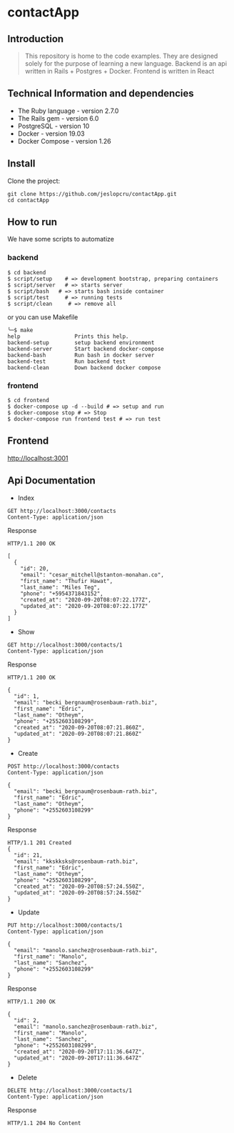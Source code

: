 # contactApp  

## Introduction

> This repository is home to the code examples. They are designed solely for the purpose of learning a new language. 
Backend is an api written in Rails + Postgres + Docker. Frontend is written in React

## Technical Information and dependencies
- The Ruby language - version 2.7.0
- The Rails gem - version 6.0
- PostgreSQL - version 10
- Docker - version 19.03
- Docker Compose - version 1.26

## Install
Clone the project:

``` Shell
git clone https://github.com/jeslopcru/contactApp.git
cd contactApp
```

## How to run 
We have some scripts to automatize 
### backend 
```shell script
$ cd backend
$ script/setup    # => development bootstrap, preparing containers
$ script/server   # => starts server
$ script/bash   # => starts bash inside container
$ script/test     # => running tests
$ script/clean     # => remove all
```

or you can use Makefile

```shell script
╰─$ make
help                 Prints this help.
backend-setup        setup backend environment
backend-server       Start backend docker-compose
backend-bash         Run bash in docker server
backend-test         Run backend test
backend-clean        Down backend docker compose
```

### frontend
```shell script
$ cd frontend
$ docker-compose up -d --build # => setup and run
$ docker-compose stop # => Stop
$ docker-compose run frontend test # => run test
```

## Frontend

[http://localhost:3001](http://localhost:3001)

## Api Documentation

- Index
```http request
GET http://localhost:3000/contacts
Content-Type: application/json
```
Response 
```http request
HTTP/1.1 200 OK

[
  {
    "id": 20,
    "email": "cesar_mitchell@stanton-monahan.co",
    "first_name": "Thufir Hawat",
    "last_name": "Miles Teg",
    "phone": "+5954371843152",
    "created_at": "2020-09-20T08:07:22.177Z",
    "updated_at": "2020-09-20T08:07:22.177Z"
  }
]
```

- Show
```http request
GET http://localhost:3000/contacts/1
Content-Type: application/json
```
Response 
```http request
HTTP/1.1 200 OK

{
  "id": 1,
  "email": "becki_bergnaum@rosenbaum-rath.biz",
  "first_name": "Edric",
  "last_name": "Otheym",
  "phone": "+2552603108299",
  "created_at": "2020-09-20T08:07:21.860Z",
  "updated_at": "2020-09-20T08:07:21.860Z"
}
```

- Create

````http request
POST http://localhost:3000/contacts
Content-Type: application/json

{
  "email": "becki_bergnaum@rosenbaum-rath.biz",
  "first_name": "Edric",
  "last_name": "Otheym",
  "phone": "+2552603108299"
}
````

Response
```http request
HTTP/1.1 201 Created
{
  "id": 21,
  "email": "kkskksks@rosenbaum-rath.biz",
  "first_name": "Edric",
  "last_name": "Otheym",
  "phone": "+2552603108299",
  "created_at": "2020-09-20T08:57:24.550Z",
  "updated_at": "2020-09-20T08:57:24.550Z"
}
```

- Update
````http request
PUT http://localhost:3000/contacts/1
Content-Type: application/json

{
  "email": "manolo.sanchez@rosenbaum-rath.biz",
  "first_name": "Manolo",
  "last_name": "Sanchez",
  "phone": "+2552603108299"
}
````

Response
```http request
HTTP/1.1 200 OK

{
  "id": 2,
  "email": "manolo.sanchez@rosenbaum-rath.biz",
  "first_name": "Manolo",
  "last_name": "Sanchez",
  "phone": "+2552603108299",
  "created_at": "2020-09-20T17:11:36.647Z",
  "updated_at": "2020-09-20T17:11:36.647Z"
}
```

- Delete
````http request
DELETE http://localhost:3000/contacts/1
Content-Type: application/json
````

Response
```http request
HTTP/1.1 204 No Content
```


